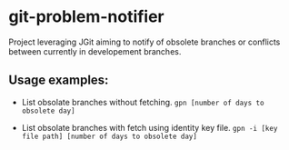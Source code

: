 # git-problem-notifier

Project leveraging JGit aiming to notify of obsolete branches or conflicts between currently in developement branches.

## Usage examples:

* List obsolate branches without fetching.
``` gpn [number of days to obsolete day] ```

* List obsolate branches with fetch using identity key file.
``` gpn -i [key file path] [number of days to obsolete day] ```
